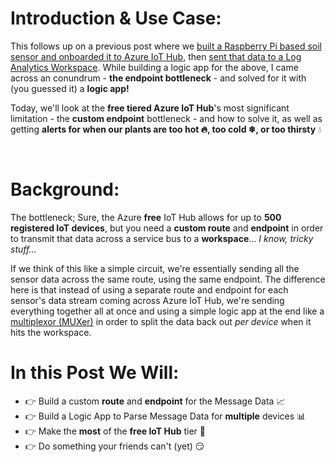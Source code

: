 # Introduction & Use Case:
This follows up on a previous post where we [built a Raspberry Pi based soil sensor and onboarded it to Azure IoT Hub](https://www.hanley.cloud/2024-02-05-Sentinel-Integrated-RPi-Soil-Sensor-2.0/), then [sent that data to a Log Analytics Workspace](https://www.hanley.cloud/2024-02-12-Sentinel-Integrated-Rpi-Soil-Sensor-2.0-Part-2/). While building a logic app for the above, I came across an conundrum - **the endpoint bottleneck** - and solved for it with (you guessed it) a **logic app!**

Today, we'll look at the **free tiered Azure IoT Hub**'s most significant limitation - the **custom endpoint** bottleneck - and how to solve it, as well as getting **alerts for when our plants are too hot &#128293;, too cold &#10052;, or too thirsty** &#128167;

<br/>


# Background:

The bottleneck; Sure, the Azure **free** IoT Hub allows for up to **500 registered IoT devices**, but you need a **custom route** and **endpoint** in order to transmit that data across a service bus to a **workspace**... _I know, tricky stuff..._

If we think of this like a simple circuit, we're essentially sending all the sensor data across the same route, using the same endpoint. The difference here is that instead of using a separate route and endpoint for each sensor's data stream coming across Azure IoT Hub, we're sending everything together all at once and using a simple logic app at the end like a [multiplexor (MUXer)](https://en.wikipedia.org/wiki/Multiplexer) in order to split the data back out _per device_ when it hits the workspace. 



# In this Post We Will: 

- &#128073; Build a custom **route** and **endpoint** for the Message Data &#128200;
- &#128073; Build a Logic App to Parse Message Data for **multiple** devices &#128202;
- &#128073; Make the **most** of the **free IoT Hub** tier &#128170;
- &#128073; Do something your friends can't (yet) &#128527;

